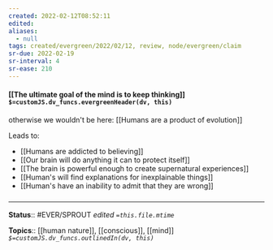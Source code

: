 ```yaml
---
created: 2022-02-12T08:52:11 
edited: 
aliases:
  - null
tags: created/evergreen/2022/02/12, review, node/evergreen/claim
sr-due: 2022-02-19
sr-interval: 4
sr-ease: 210
---
```


#### [[The ultimate goal of the mind is to keep thinking]] `$=customJS.dv_funcs.evergreenHeader(dv, this)`

otherwise we wouldn't be here: [[Humans are a product of evolution]]

Leads to:
- [[Humans are addicted to believing]]
- [[Our brain will do anything it can to protect itself]]
- [[The brain is powerful enough to create supernatural experiences]]
- [[Human's will find explanations for inexplainable things]]
- [[Human's have an inability to admit that they are wrong]]

### <hr class="footnote"/>

**Status**:: #EVER/SPROUT
*edited `=this.file.mtime`*

**Topics**:: [[human nature]], [[conscious]], [[mind]]
*`$=customJS.dv_funcs.outlinedIn(dv, this)`*
